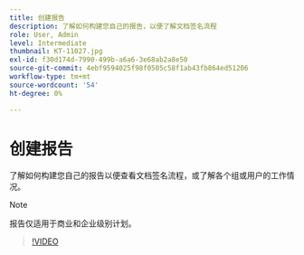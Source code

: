 ```yaml
---
title: 创建报告
description: 了解如何构建您自己的报告，以便了解文档签名流程
role: User, Admin
level: Intermediate
thumbnail: KT-11027.jpg
exl-id: f30d174d-7990-499b-a6a6-3e68ab2a8e50
source-git-commit: 4ebf9594025f98f0505c58f1ab43fb864ed51206
workflow-type: tm+mt
source-wordcount: '54'
ht-degree: 0%

---
```


# 创建报告

了解如何构建您自己的报告以便查看文档签名流程，或了解各个组或用户的工作情况。

>[!NOTE]
>
>报告仅适用于商业和企业级别计划。

>[!VIDEO](https://video.tv.adobe.com/v/346754?quality=12&learn=on&hidetitle=true)

